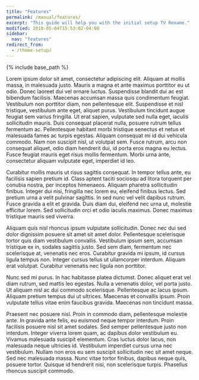 ```yaml
---
title: "Features"
permalink: /manual/features/
excerpt: "This guide will help you with the initial setup TV Rename."
modified: 2018-05-04T15:53:02-04:00
sidebar:
  nav: "features"
redirect_from:
  - /theme-setup/
---
```


{% include base_path %}

Lorem ipsum dolor sit amet, consectetur adipiscing elit. Aliquam at mollis massa, in malesuada justo. Mauris a magna et ante maximus porttitor eu ut odio. Donec laoreet dui vel ornare luctus. Suspendisse blandit dui ac est bibendum facilisis. Maecenas accumsan massa quis condimentum feugiat. Vestibulum non porttitor diam, non pellentesque elit. Suspendisse et nisl tristique, vestibulum ante eget, aliquet purus. Vestibulum tincidunt augue feugiat sem varius fringilla. Ut erat sapien, vulputate sed nulla eget, iaculis sollicitudin mauris. Duis consequat placerat nulla, posuere rutrum tellus fermentum ac. Pellentesque habitant morbi tristique senectus et netus et malesuada fames ac turpis egestas. Aliquam consequat mi id dui vehicula commodo. Nam non suscipit nisl, ut volutpat sem. Fusce rutrum, arcu non consequat aliquet, odio diam hendrerit dui, id porta eros magna eu lectus. Fusce feugiat mauris eget risus mollis fermentum. Morbi urna ante, consectetur aliquam vulputate eget, imperdiet id leo.

Curabitur mollis mauris ut risus sagittis consequat. In tempor tellus ante, eu facilisis sapien pretium id. Class aptent taciti sociosqu ad litora torquent per conubia nostra, per inceptos himenaeos. Aliquam pharetra sollicitudin finibus. Integer dui nisi, fringilla nec lorem eu, eleifend finibus lectus. Sed pretium urna a velit pulvinar sagittis. In sed nunc vel velit dapibus rutrum. Fusce gravida a elit et gravida. Duis diam dui, eleifend nec urna ut, molestie efficitur lorem. Sed sollicitudin orci et odio iaculis maximus. Donec maximus tristique mauris sed viverra.

Aliquam quis nisl rhoncus ipsum vulputate sollicitudin. Donec nec dui sed dolor dignissim posuere sit amet sit amet dolor. Pellentesque scelerisque tortor quis diam vestibulum convallis. Vestibulum ipsum sem, accumsan tristique ex in, sodales sagittis justo. Sed sem diam, fermentum nec scelerisque at, venenatis nec eros. Curabitur gravida mi ipsum, id cursus ligula tempus non. Integer cursus tellus ut ullamcorper interdum. Aliquam erat volutpat. Curabitur venenatis nec ligula non porttitor.

Nunc sed mi purus. In hac habitasse platea dictumst. Donec aliquet erat vel diam rutrum, sed mattis leo egestas. Nulla a venenatis dolor, vel porta justo. Ut aliquam nisl ac dui commodo scelerisque. Pellentesque ac lacus ipsum. Aliquam pretium tempus dui ut ultrices. Maecenas et convallis ipsum. Proin vulputate tellus vitae enim faucibus gravida. Maecenas non tincidunt massa.

Praesent nec posuere nisl. Proin in commodo diam, pellentesque molestie ante. In gravida ante felis, eu euismod neque tempor interdum. Proin facilisis posuere nisl sit amet sodales. Sed semper pellentesque justo non interdum. Integer viverra lorem quam, ac dapibus dolor vestibulum eu. Vivamus malesuada suscipit elementum. Cras luctus dolor lacus, non malesuada neque ultricies id. Vestibulum imperdiet cursus urna nec vestibulum. Nullam non eros eu sem suscipit sollicitudin nec sit amet neque. Sed nec malesuada massa. Nunc vitae tortor finibus, dapibus neque quis, posuere tortor. Quisque id hendrerit nisi, non scelerisque turpis. Phasellus rhoncus suscipit commodo.


